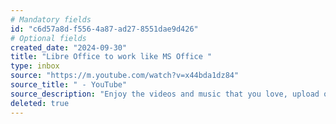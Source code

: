 ```yaml
---
# Mandatory fields
id: "c6d57a8d-f556-4a87-ad27-8551dae9d426"
# Optional fields
created_date: "2024-09-30"
title: "Libre Office to work like MS Office "
type: inbox
source: "https://m.youtube.com/watch?v=x44bda1dz84"
source_title: " - YouTube"
source_description: "Enjoy the videos and music that you love, upload original content and share it all with friends, family and the world on YouTube."
deleted: true
---
```

